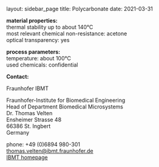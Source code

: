 layout: sidebar_page
title: Polycarbonate
date: 2021-03-31

__material properties:__  	
thermal stability up to	about 140°C  
most relevant chemical non-resistance: acetone  
optical transparency:	yes  
	
__process parameters:__  	
temperature:	about 100°C  
used chemicals:	confidential
<!--break-->
__Contact:__

Fraunhofer IBMT

Fraunhofer-Institute for Biomedical Engineering  
Head of Department Biomedical Microsystems  
Dr. Thomas Velten  
Ensheimer Strasse 48   
66386 St. Ingbert   
Germany

phone: +49 (0)6894 980-301   
thomas.velten@ibmt.fraunhofer.de  
[IBMT homepage](http://www.ibmt.fraunhofer.de/fhg/ibmt_en/biomedical_engineering/biomedical_microsystems/microsensors_microfluidics/index.jsp)